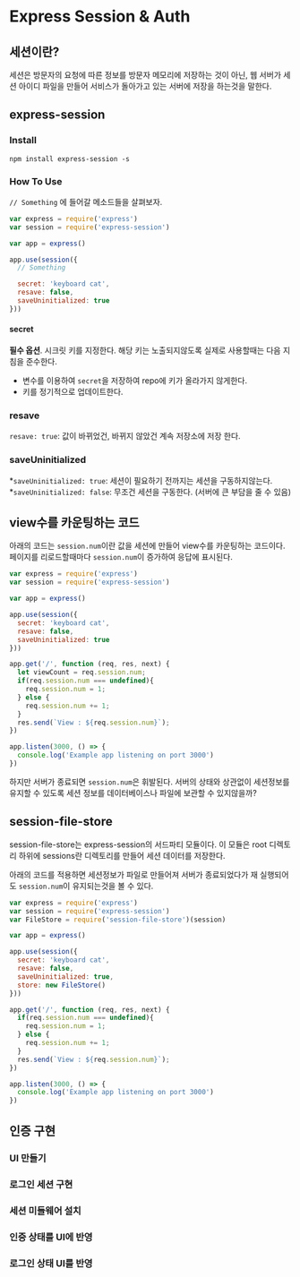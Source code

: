 # Express Session & Auth 

## 세션이란?

세션은 방문자의 요청에 따른 정보를 방문자 메모리에 저장하는 것이 아닌, 웹 서버가 세션 아이디 파일을 만들어 서비스가 돌아가고 있는 서버에 저장을 하는것을 말한다.

## express-session

### Install

```
npm install express-session -s
```

### How To Use

`// Something` 에 들어갈 메소드들을 살펴보자.

``` javascript
var express = require('express')
var session = require('express-session')

var app = express()

app.use(session({
  // Something

  secret: 'keyboard cat',
  resave: false,
  saveUninitialized: true
}))
```

#### secret

**필수 옵션**. 시크릿 키를 지정한다. 해당 키는 노출되지않도록 실제로 사용할때는 다음 지침을 준수한다.

* 변수를 이용하여 `secret`을 저장하여 repo에 키가 올라가지 않게한다.
* 키를 정기적으로 업데이트한다.

### resave

`resave: true`: 값이 바뀌었건, 바뀌지 않았건 계속 저장소에 저장 한다.

### saveUninitialized

*`saveUninitialized: true`: 세션이 필요하기 전까지는 세션을 구동하지않는다.
*`saveUninitialized: false`: 무조건 세션을 구동한다. (서버에 큰 부담을 줄 수 있음)

## view수를 카운팅하는 코드

아래의 코드는 `session.num`이란 값을 세션에 만들어 view수를 카운팅하는 코드이다.
페이지를 리로드할때마다 `session.num`이 증가하여 응답에 표시된다.

``` javascript 
var express = require('express')
var session = require('express-session')

var app = express()

app.use(session({
  secret: 'keyboard cat',
  resave: false,
  saveUninitialized: true
}))

app.get('/', function (req, res, next) {
  let viewCount = req.session.num;
  if(req.session.num === undefined){
    req.session.num = 1;
  } else {
    req.session.num += 1;
  }
  res.send(`View : ${req.session.num}`);
})

app.listen(3000, () => {
  console.log('Example app listening on port 3000')
})
```

하지만 서버가 종료되면 `session.num`은 휘발된다.
서버의 상태와 상관없이 세션정보를 유지할 수 있도록 세션 정보를 데이터베이스나 파일에 보관할 수 있지않을까?

## session-file-store

session-file-store는 express-session의 서드파티 모듈이다.
이 모듈은 root 디렉토리 하위에 sessions란 디렉토리를 만들어 세션 데이터를 저장한다.

아래의 코드를 적용하면 세션정보가 파일로 만들어져 서버가 종료되었다가 재 실행되어도 `session.num`이 유지되는것을 볼 수 있다.

``` javascript
var express = require('express')
var session = require('express-session')
var FileStore = require('session-file-store')(session)

var app = express()

app.use(session({
  secret: 'keyboard cat',
  resave: false,
  saveUninitialized: true,
  store: new FileStore()
}))

app.get('/', function (req, res, next) {
  if(req.session.num === undefined){
    req.session.num = 1;
  } else {
    req.session.num += 1;
  }
  res.send(`View : ${req.session.num}`);
})

app.listen(3000, () => {
  console.log('Example app listening on port 3000')
})
```

## 인증 구현

### UI 만들기

### 로그인 세션 구현

### 세션 미들웨어 설치

### 인증 상태를 UI에 반영

### 로그인 상태 UI를 반영